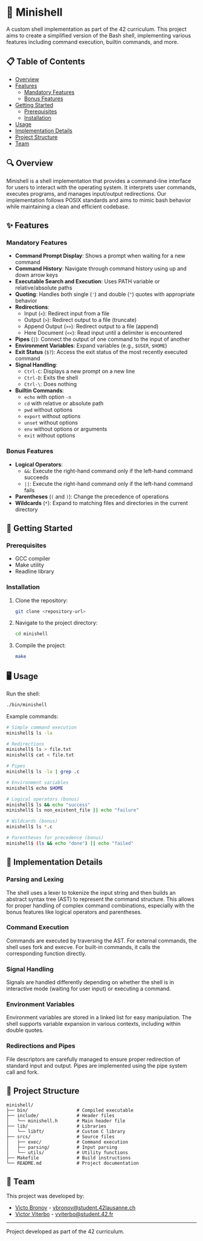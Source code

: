 # 🐚 Minishell

A custom shell implementation as part of the 42 curriculum. This project aims to create a simplified version of the Bash shell, implementing various features including command execution, builtin commands, and more.

## 📋 Table of Contents

- [Overview](#overview)
- [Features](#features)
  - [Mandatory Features](#mandatory-features)
  - [Bonus Features](#bonus-features)
- [Getting Started](#getting-started)
  - [Prerequisites](#prerequisites)
  - [Installation](#installation)
- [Usage](#usage)
- [Implementation Details](#implementation-details)
- [Project Structure](#project-structure)
- [Team](#team)

## 🔍 Overview

Minishell is a shell implementation that provides a command-line interface for users to interact with the operating system. It interprets user commands, executes programs, and manages input/output redirections. Our implementation follows POSIX standards and aims to mimic bash behavior while maintaining a clean and efficient codebase.

## ✨ Features

### Mandatory Features

- **Command Prompt Display**: Shows a prompt when waiting for a new command
- **Command History**: Navigate through command history using up and down arrow keys
- **Executable Search and Execution**: Uses PATH variable or relative/absolute paths
- **Quoting**: Handles both single (`'`) and double (`"`) quotes with appropriate behavior
- **Redirections**:
  - Input (`<`): Redirect input from a file
  - Output (`>`): Redirect output to a file (truncate)
  - Append Output (`>>`): Redirect output to a file (append)
  - Here Document (`<<`): Read input until a delimiter is encountered
- **Pipes** (`|`): Connect the output of one command to the input of another
- **Environment Variables**: Expand variables (e.g., `$USER`, `$HOME`)
- **Exit Status** (`$?`): Access the exit status of the most recently executed command
- **Signal Handling**:
  - `Ctrl-C`: Displays a new prompt on a new line
  - `Ctrl-D`: Exits the shell
  - `Ctrl-\`: Does nothing
- **Builtin Commands**:
  - `echo` with option `-n`
  - `cd` with relative or absolute path
  - `pwd` without options
  - `export` without options
  - `unset` without options
  - `env` without options or arguments
  - `exit` without options

### Bonus Features

- **Logical Operators**:
  - `&&`: Execute the right-hand command only if the left-hand command succeeds
  - `||`: Execute the right-hand command only if the left-hand command fails
- **Parentheses** (`(` and `)`): Change the precedence of operations
- **Wildcards** (`*`): Expand to matching files and directories in the current directory

## 🚀 Getting Started

### Prerequisites

- GCC compiler
- Make utility
- Readline library

### Installation

1. Clone the repository:
   ```bash
   git clone <repository-url>
   ```

2. Navigate to the project directory:
   ```bash
   cd minishell
   ```

3. Compile the project:
   ```bash
   make
   ```

## 🖥️ Usage

Run the shell:
```bash
./bin/minishell
```

Example commands:
```bash
# Simple command execution
minishell$ ls -la

# Redirections
minishell$ ls > file.txt
minishell$ cat < file.txt

# Pipes
minishell$ ls -la | grep .c

# Environment variables
minishell$ echo $HOME

# Logical operators (bonus)
minishell$ ls && echo "success"
minishell$ ls non_existent_file || echo "failure"

# Wildcards (bonus)
minishell$ ls *.c

# Parentheses for precedence (bonus)
minishell$ (ls && echo "done") || echo "failed"
```

## 🔧 Implementation Details

### Parsing and Lexing

The shell uses a lexer to tokenize the input string and then builds an abstract syntax tree (AST) to represent the command structure. This allows for proper handling of complex command combinations, especially with the bonus features like logical operators and parentheses.

### Command Execution

Commands are executed by traversing the AST. For external commands, the shell uses fork and execve. For built-in commands, it calls the corresponding function directly.

### Signal Handling

Signals are handled differently depending on whether the shell is in interactive mode (waiting for user input) or executing a command.

### Environment Variables

Environment variables are stored in a linked list for easy manipulation. The shell supports variable expansion in various contexts, including within double quotes.

### Redirections and Pipes

File descriptors are carefully managed to ensure proper redirection of standard input and output. Pipes are implemented using the pipe system call and fork.

## 📁 Project Structure

```
minishell/
├── bin/                  # Compiled executable
├── include/              # Header files
│   └── minishell.h       # Main header file
├── lib/                  # Libraries
│   └── libft/            # Custom C library
├── srcs/                 # Source files
│   ├── exec/             # Command execution
│   ├── parsing/          # Input parsing
│   └── utils/            # Utility functions
├── Makefile              # Build instructions
└── README.md             # Project documentation
```

## 👥 Team

This project was developed by:

- [Victo Bronov](https://github.com/VictorBro) - vbronov@student.42lausanne.ch
- [Victor Viterbo](https://github.com/victorviterbo) - vviterbo@student.42.fr

---

Project developed as part of the 42 curriculum.
